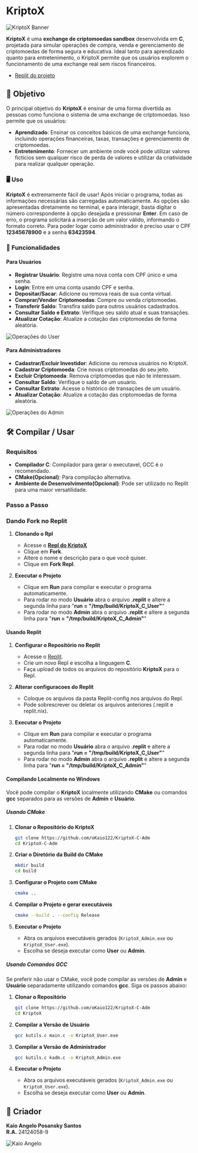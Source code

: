 # KriptoX

![KriptoX Banner](https://i.postimg.cc/TPCTT8nQ/kriptox.png)

**KriptoX** é uma **exchange de criptomoedas sandbox** desenvolvida em **C**, projetada para simular operações de compra, venda e gerenciamento de criptomoedas de forma segura e educativa. Ideal tanto para aprendizado quanto para entretenimento, o KriptoX permite que os usuários explorem o funcionamento de uma exchange real sem riscos financeiros.

- [Replit do projeto](https://replit.com/@unifksantos/KriptoXCAdmin)

## 🎯 Objetivo

O principal objetivo do **KriptoX** é ensinar de uma forma divertida as pessoas como funciona o sistema de uma exchange de criptomoedas. Isso permite que os usuários:

- **Aprendizado**: Ensinar os conceitos básicos de uma exchange funciona, incluindo operações financeiras, taxas, transações e gerenciamento de criptomoedas.
- **Entretenimento**: Fornecer um ambiente onde você pode utilizar valores fictícios sem qualquer risco de perda de valores e utilizar da criatividade para realizar qualquer operação.

### 🖥️ Uso

**KriptoX** é extremamente fácil de usar! Após iniciar o programa, todas as informações necessárias são carregadas automaticamente. As opções são apresentadas diretamente no terminal, e para interagir, basta digitar o número correspondente à opção desejada e pressionar **Enter**. Em caso de erro, o programa solicitará a inserção de um valor válido, informando o formato correto.
Para poder logar como administrador é preciso usar o CPF **12345678900** e a senha **63423594**.

### 🚀 Funcionalidades

#### Para Usuários

- **Registrar Usuário**: Registre uma nova conta com CPF único e uma senha.
- **Login**: Entre em uma conta usando CPF e senha.
- **Depositar/Sacar**: Adicione ou remova reais de sua conta virtual.
- **Comprar/Vender Criptomoedas**: Compre ou venda criptomoedas.
- **Transferir Saldo**: Transfira saldo para outros usuários cadastrados.
- **Consultar Saldo e Extrato**: Verifique seu saldo atual e suas transações.
- **Atualizar Cotação**: Atualize a cotação das criptomoedas de forma aleatória.

![Operações do User](https://i.postimg.cc/CMfds1Gg/image.png)

#### Para Administradores

- **Cadastrar/Excluir Investidor**: Adicione ou remova usuários no KriptoX.
- **Cadastrar Criptomoeda**: Crie novas criptomoedas do seu jeito.
- **Excluir Criptomoeda**: Remova criptomoedas que não te interessam.
- **Consultar Saldo**: Verifique o saldo de um usuário.
- **Consultar Extrato**: Acesse o histórico de transações de um usuário.
- **Atualizar Cotação**: Atualize a cotação das criptomoedas de forma aleatória.

![Operações do Admin](https://i.postimg.cc/RFWh8C2w/image.png)

## 🛠️ Compilar / Usar

### Requisitos

- **Compilador C**: Compilador para gerar o executavel, GCC é o recomendado.
- **CMake(Opcional)**: Para compilação alternativa.
- **Ambiente de Desenvolvimento(Opcional)**: Pode ser utilizado no Replit para uma maior versatilidade.

### Passo a Passo

### Dando Fork no Replit

1. **Clonando o Rpl**
   - Acesse o **[Repl do KriptoX](https://replit.com/@unifksantos/KriptoXCAdmin)**
   - Clique em **Fork**.
   - Altere o nome e descrição para o que você quiser.
   - Clique em **Fork Repl**.
     
2. **Executar o Projeto**
   - Clique em **Run** para compilar e executar o programa automaticamente.
   - Para rodar no modo **Usuário** abra o arquivo **.replit** e altere a segunda linha para "**run = "/tmp/build/KriptoX_C_User"**"
   - Para rodar no modo **Admin** abra o arquivo **.replit** e altere a segunda linha para "**run = "/tmp/build/KriptoX_C_Admin"**"
#### Usando Replit

1. **Configurar o Repositório no Replit**
   - Acesse o [Replit](https://replit.com/).
   - Crie um novo Repl e escolha a linguagem **C**.
   - Faça upload de todos os arquivos do repositório **KriptoX** para o Repl.

2. **Alterar configuracoes do Replit**
   - Coloque os arquivos da pasta Replit-config nos arquivos do Repl.
   - Pode sobrescrever ou deletar os arquivos anteriores (.replit e replit.nix).

3. **Executar o Projeto**
   - Clique em **Run** para compilar e executar o programa automaticamente.
   - Para rodar no modo **Usuário** abra o arquivo **.replit** e altere a segunda linha para "**run = "/tmp/build/KriptoX_C_User"**"
   - Para rodar no modo **Admin** abra o arquivo **.replit** e altere a segunda linha para "**run = "/tmp/build/KriptoX_C_Admin"**"

#### Compilando Localmente no Windows

Você pode compilar o **KriptoX** localmente utilizando **CMake** ou comandos **gcc** separados para as versões de **Admin** e **Usuário**.

##### Usando CMake

1. **Clonar o Repositório do KriptoX**
    ```bash
    git clone https://github.com/oKaio122/KriptoX-C-Adm
    cd KriptoX-C-Adm
    ```

2. **Criar o Diretório da Build do CMake**
    ```bash
    mkdir build
    cd build
    ```

3. **Configurar o Projeto com CMake**
    ```bash
    cmake ..
    ```

4. **Compilar o Projeto e gerar executáveis**
    ```bash
    cmake --build . --config Release
    ```
     
5. **Executar o Projeto**
   - Abra os arquivos executáveis gerados (`KriptoX_Admin.exe` ou `KriptoX_User.exe`).
   - Escolha se deseja executar como **User** ou **Admin**.
     
##### Usando Comandos GCC

Se preferir não usar o CMake, você pode compilar as versões de **Admin** e **Usuário** separadamente utilizando comandos **gcc**. Siga os passos abaixo:

1. **Clonar o Repositório**
    ```bash
    git clone https://github.com/oKaio122/KriptoX-C-Adm
    cd KriptoX
    ```

2. **Compilar a Versão de Usuário**
    ```bash
    gcc kutils.c main.c -o KriptoX_User.exe
    ```

3. **Compilar a Versão de Administrador**
    ```bash
    gcc kutils.c kadm.c -o KriptoX_Admin.exe
    ```
    
4. **Executar o Projeto**
   - Abra os arquivos executáveis gerados (`KriptoX_Admin.exe` ou `KriptoX_User.exe`).
   - Escolha se deseja executar como **User** ou **Admin**.
     
## 👤 Criador

**Kaio Angelo Posansky Santos**  
**R.A.** 24124058-9

![Kaio Angelo](https://pps.whatsapp.net/v/t61.24694-24/383808741_815246547073141_2415394164772611592_n.jpg?ccb=11-4&oh=01_Q5AaIJJzHWtJz0kxnYNwGWcZzrcTP80YOjgKHgnYSf_0xv4_&oe=6747AC28&_nc_sid=5e03e0&_nc_cat=103)

  

